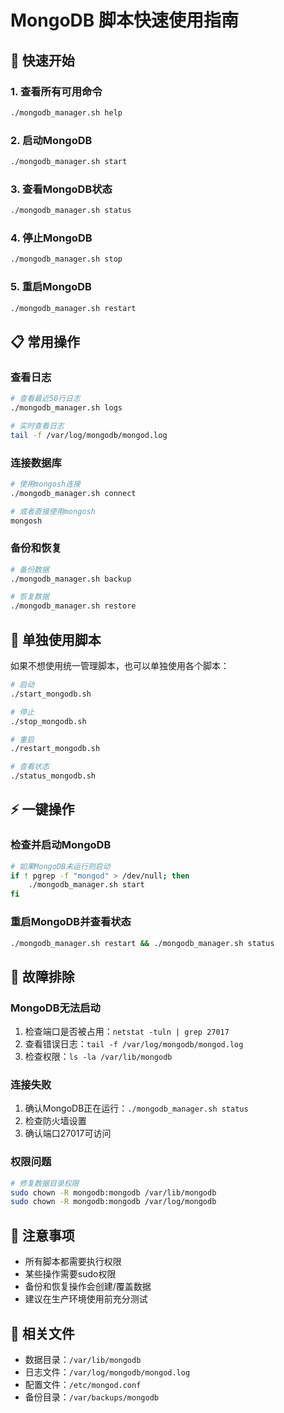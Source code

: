# MongoDB 脚本快速使用指南

## 🚀 快速开始

### 1. 查看所有可用命令
```bash
./mongodb_manager.sh help
```

### 2. 启动MongoDB
```bash
./mongodb_manager.sh start
```

### 3. 查看MongoDB状态
```bash
./mongodb_manager.sh status
```

### 4. 停止MongoDB
```bash
./mongodb_manager.sh stop
```

### 5. 重启MongoDB
```bash
./mongodb_manager.sh restart
```

## 📋 常用操作

### 查看日志
```bash
# 查看最近50行日志
./mongodb_manager.sh logs

# 实时查看日志
tail -f /var/log/mongodb/mongod.log
```

### 连接数据库
```bash
# 使用mongosh连接
./mongodb_manager.sh connect

# 或者直接使用mongosh
mongosh
```

### 备份和恢复
```bash
# 备份数据
./mongodb_manager.sh backup

# 恢复数据
./mongodb_manager.sh restore
```

## 🔧 单独使用脚本

如果不想使用统一管理脚本，也可以单独使用各个脚本：

```bash
# 启动
./start_mongodb.sh

# 停止
./stop_mongodb.sh

# 重启
./restart_mongodb.sh

# 查看状态
./status_mongodb.sh
```

## ⚡ 一键操作

### 检查并启动MongoDB
```bash
# 如果MongoDB未运行则启动
if ! pgrep -f "mongod" > /dev/null; then
    ./mongodb_manager.sh start
fi
```

### 重启MongoDB并查看状态
```bash
./mongodb_manager.sh restart && ./mongodb_manager.sh status
```

## 🐛 故障排除

### MongoDB无法启动
1. 检查端口是否被占用：`netstat -tuln | grep 27017`
2. 查看错误日志：`tail -f /var/log/mongodb/mongod.log`
3. 检查权限：`ls -la /var/lib/mongodb`

### 连接失败
1. 确认MongoDB正在运行：`./mongodb_manager.sh status`
2. 检查防火墙设置
3. 确认端口27017可访问

### 权限问题
```bash
# 修复数据目录权限
sudo chown -R mongodb:mongodb /var/lib/mongodb
sudo chown -R mongodb:mongodb /var/log/mongodb
```

## 📝 注意事项

- 所有脚本都需要执行权限
- 某些操作需要sudo权限
- 备份和恢复操作会创建/覆盖数据
- 建议在生产环境使用前充分测试

## 🔗 相关文件

- 数据目录：`/var/lib/mongodb`
- 日志文件：`/var/log/mongodb/mongod.log`
- 配置文件：`/etc/mongod.conf`
- 备份目录：`/var/backups/mongodb`
